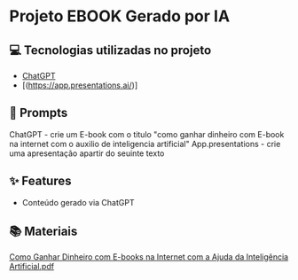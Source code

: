 # Projeto EBOOK Gerado por IA

## 💻 Tecnologias utilizadas no projeto

- [ChatGPT](https://chat.openai.com/) 
- [(https://app.presentations.ai/)]


## 🧠 Prompts

ChatGPT - crie um E-book com o titulo "como ganhar dinheiro com E-book na internet com o auxilio de inteligencia artificial"
App.presentations - crie uma apresentação apartir do seuinte texto
## ✨ Features
- Conteúdo gerado via ChatGPT

## 📚 Materiais
[Como Ganhar Dinheiro com E-books na Internet com a Ajuda da Inteligência Artificial.pdf](https://github.com/user-attachments/files/18483397/Como.Ganhar.Dinheiro.com.E-books.na.Internet.com.a.Ajuda.da.Inteligencia.Artificial.pdf)
